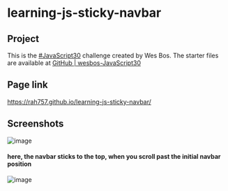 # learning-js-sticky-navbar

## Project
This is the [#JavaScript30](https://javascript30.com/) challenge created by Wes Bos. The starter files are available at [GitHub | wesbos-JavaScript30](https://github.com/wesbos/JavaScript30) 

## Page link
https://rah757.github.io/learning-js-sticky-navbar/

## Screenshots
![image](https://github.com/rah757/learning-js-sticky-navbar/assets/69799424/6a04bb7e-d295-44db-9202-16d1b71413ac)

#### here, the navbar sticks to the top, when you scroll past the initial navbar position
![image](https://github.com/rah757/learning-js-sticky-navbar/assets/69799424/f04e45cc-4475-4abf-a76f-43f0079f0131)
